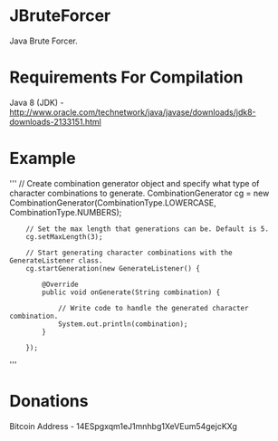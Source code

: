 JBruteForcer
========

Java Brute Forcer.

Requirements For Compilation
============

Java 8 (JDK) - http://www.oracle.com/technetwork/java/javase/downloads/jdk8-downloads-2133151.html

Example
=======
'''
		// Create combination generator object and specify what type of character combinations to generate.
		CombinationGenerator cg = new CombinationGenerator(CombinationType.LOWERCASE, CombinationType.NUMBERS);
		
		// Set the max length that generations can be. Default is 5.
		cg.setMaxLength(3);
		
		// Start generating character combinations with the GenerateListener class.
		cg.startGeneration(new GenerateListener() {

			@Override
			public void onGenerate(String combination) {
				
				// Write code to handle the generated character combination.
				System.out.println(combination);
			}
			
		});
'''

Donations
=========

Bitcoin Address - 14ESpgxqm1eJ1mnhbg1XeVEum54gejcKXg
